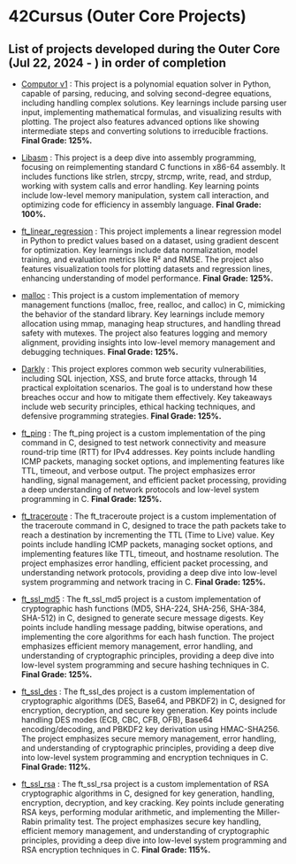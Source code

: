 # 42Cursus (Outer Core Projects)

## List of projects developed during the Outer Core (Jul 22, 2024 - ) in order of completion

- [Computor v1](https://github.com/jesuserr/42Cursus_computorv1) : This project is a polynomial equation solver in Python, capable of parsing, reducing, and solving second-degree equations, including handling complex solutions. Key learnings include parsing user input, implementing mathematical formulas, and visualizing results with plotting. The project also features advanced options like showing intermediate steps and converting solutions to irreducible fractions. **Final Grade: 125%.**

- [Libasm](https://github.com/jesuserr/42Cursus_libasm) : This project is a deep dive into assembly programming, focusing on reimplementing standard C functions in x86-64 assembly. It includes functions like strlen, strcpy, strcmp, write, read, and strdup, working with system calls and error handling. Key learning points include low-level memory manipulation, system call interaction, and optimizing code for efficiency in assembly language. **Final Grade: 100%.**

- [ft_linear_regression](https://github.com/jesuserr/42Cursus_ft_linear_regression) : This project implements a linear regression model in Python to predict values based on a dataset, using gradient descent for optimization. Key learnings include data normalization, model training, and evaluation metrics like R² and RMSE. The project also features visualization tools for plotting datasets and regression lines, enhancing understanding of model performance. **Final Grade: 125%.**

- [malloc](https://github.com/jesuserr/42Cursus_malloc) : This project is a custom implementation of memory management functions (malloc, free, realloc, and calloc) in C, mimicking the behavior of the standard library. Key learnings include memory allocation using mmap, managing heap structures, and handling thread safety with mutexes. The project also features logging and memory alignment, providing insights into low-level memory management and debugging techniques. **Final Grade: 125%.**

- [Darkly](https://github.com/jesuserr/42Cursus_darkly) : This project explores common web security vulnerabilities, including SQL injection, XSS, and brute force attacks, through 14 practical exploitation scenarios. The goal is to understand how these breaches occur and how to mitigate them effectively. Key takeaways include web security principles, ethical hacking techniques, and defensive programming strategies. **Final Grade: 125%.**

- [ft_ping](https://github.com/jesuserr/42Cursus_ft_ping) : The ft_ping project is a custom implementation of the ping command in C, designed to test network connectivity and measure round-trip time (RTT) for IPv4 addresses. Key points include handling ICMP packets, managing socket options, and implementing features like TTL, timeout, and verbose output. The project emphasizes error handling, signal management, and efficient packet processing, providing a deep understanding of network protocols and low-level system programming in C. **Final Grade: 125%.**

- [ft_traceroute](https://github.com/jesuserr/42Cursus_ft_traceroute) : The ft_traceroute project is a custom implementation of the traceroute command in C, designed to trace the path packets take to reach a destination by incrementing the TTL (Time to Live) value. Key points include handling ICMP packets, managing socket options, and implementing features like TTL, timeout, and hostname resolution. The project emphasizes error handling, efficient packet processing, and understanding network protocols, providing a deep dive into low-level system programming and network tracing in C. **Final Grade: 125%.**

- [ft_ssl_md5](https://github.com/jesuserr/42Cursus_ft_ssl_md5) : The ft_ssl_md5 project is a custom implementation of cryptographic hash functions (MD5, SHA-224, SHA-256, SHA-384, SHA-512) in C, designed to generate secure message digests. Key points include handling message padding, bitwise operations, and implementing the core algorithms for each hash function. The project emphasizes efficient memory management, error handling, and understanding of cryptographic principles, providing a deep dive into low-level system programming and secure hashing techniques in C. **Final Grade: 125%.**

- [ft_ssl_des](https://github.com/jesuserr/42Cursus_ft_ssl_des) : The ft_ssl_des project is a custom implementation of cryptographic algorithms (DES, Base64, and PBKDF2) in C, designed for encryption, decryption, and secure key generation. Key points include handling DES modes (ECB, CBC, CFB, OFB), Base64 encoding/decoding, and PBKDF2 key derivation using HMAC-SHA256. The project emphasizes secure memory management, error handling, and understanding of cryptographic principles, providing a deep dive into low-level system programming and encryption techniques in C. **Final Grade: 112%.**

- [ft_ssl_rsa](https://github.com/jesuserr/42Cursus_ft_ssl_rsa) : The ft_ssl_rsa project is a custom implementation of RSA cryptographic algorithms in C, designed for key generation, handling, encryption, decryption, and key cracking. Key points include generating RSA keys, performing modular arithmetic, and implementing the Miller-Rabin primality test. The project emphasizes secure key handling, efficient memory management, and understanding of cryptographic principles, providing a deep dive into low-level system programming and RSA encryption techniques in C. **Final Grade: 115%.**
